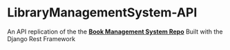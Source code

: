 # LibraryManagementSystem-API
An API replication of the the [**Book Management System Repo**](https://github.com/kerry407/bookapp) Built with the Django Rest Framework
